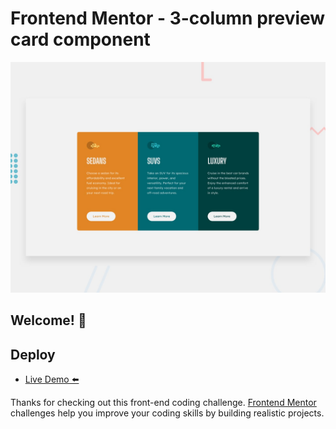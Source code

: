 # Frontend Mentor - 3-column preview card component

![Design preview for the 3-column preview card component coding challenge](./design/desktop-preview.jpg)

## Welcome! 👋

## Deploy

- [Live Demo ⬅️](https://www.netlify.com/)

Thanks for checking out this front-end coding challenge.
[Frontend Mentor](https://www.frontendmentor.io) challenges help you improve your coding skills by building realistic projects.


